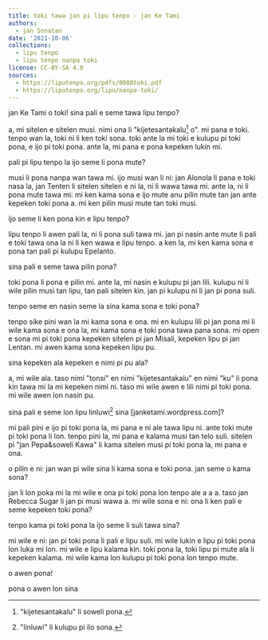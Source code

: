 ```yaml
---
title: toki tawa jan pi lipu tenpo - jan Ke Tami
authors:
  - jan Sonatan
date: '2021-10-06'
collections:
  - lipu tenpo
  - lipu tenpo nanpa toki
license: CC-BY-SA 4.0
sources:
  - https://liputenpo.org/pdfs/0008toki.pdf
  - https://liputenpo.org/lipu/nanpa-toki/
---
```


jan Ke Tami o toki! sina pali e seme tawa lipu tenpo?

a, mi sitelen e sitelen musi. nimi ona li "kijetesantakalu[^1] o". mi pana e toki. tenpo wan la, toki ni li ken toki sona. toki ante la mi toki e kulupu pi toki pona, e ijo pi toki pona. ante la, mi pana e pona kepeken lukin mi.

[^1]: "kijetesantakalu" li soweli pona.

pali pi lipu tenpo la ijo seme li pona mute?

musi li pona nanpa wan tawa mi. ijo musi wan li ni: jan Alonola li pana e toki nasa la, jan Tenten li sitelen sitelen e ni la, ni li wawa tawa mi. ante la, ni li pona mute tawa mi: mi ken kama sona e ijo mute anu pilin mute tan jan ante kepeken toki pona a. mi ken pilin musi mute tan toki musi.

ijo seme li ken pona kin e lipu tenpo?

lipu tenpo li awen pali la, ni li pona suli tawa mi. jan pi nasin ante mute li pali e toki tawa ona la ni li ken wawa e lipu tenpo. a ken la, mi ken kama sona e pona tan pali pi kulupu Epelanto.

sina pali e seme tawa pilin pona?

toki pona li pona e pilin mi. ante la, mi nasin e kulupu pi jan lili. kulupu ni li wile pilin musi tan lipu, tan pali sitelen kin. jan pi kulupu ni li jan pi pona suli.

tenpo seme en nasin seme la sina kama sona e toki pona?

tenpo sike pini wan la mi kama sona e ona. mi en kulupu lili pi jan pona mi li wile kama sona e ona la, mi kama sona e toki pona tawa pana sona. mi open e sona mi pi toki pona kepeken sitelen pi jan Misali, kepeken lipu pi jan Lentan. mi awen kama sona kepeken lipu pu.

sina kepeken ala kepeken e nimi pi pu ala?

a, mi wile ala. taso nimi "tonsi" en nimi "kijetesantakalu" en nimi "ku" li pona kin tawa mi la mi kepeken nimi ni. taso mi wile awen e lili nimi pi toki pona. mi wile awen lon nasin pu.

sina pali e seme lon lipu linluwi[^2] sina [janketami.wordpress.com]?

mi pali pini e ijo pi toki pona la, mi pana e ni ale tawa lipu ni. ante toki mute pi toki pona li lon. tenpo pini la, mi pana e kalama musi tan telo suli. sitelen pi "jan Pepa&soweli Kawa" li kama sitelen musi pi toki pona la, mi pana e ona.

o pilin e ni: jan wan pi wile sina li kama sona e toki pona. jan seme o kama sona?

jan li lon poka mi la mi wile e ona pi toki pona lon tenpo ale a a a. taso jan Rebecca Sugar li jan pi musi wawa a. mi wile sona e ni: ona li ken pali e seme kepeken toki pona?

tenpo kama pi toki pona la ijo seme li suli tawa sina?

mi wile e ni: jan pi toki pona li pali e lipu suli. mi wile lukin e lipu pi toki pona lon luka mi lon. mi wile e lipu kalama kin. toki pona la, toki lipu pi mute ala li kepeken kalama. mi wile kama lon kulupu pi toki pona lon tenpo mute.

o awen pona!

pona o awen lon sina

[^2]: "linluwi" li kulupu pi ilo sona.